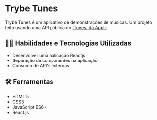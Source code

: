 # Trybe Tunes
Trybe Tunes é um aplicativo de demonstrações de músicas. Um projeto feito usando uma API pública do [ITunes, da Apple](https://itunes.apple.com/br/genre/itunes-u/id40000000?mt=10).

## :man_technologist: Habilidades e Tecnologias Utilizadas
* Desenvolver uma aplicação Reactjs
* Separação de componentes na aplicação
* Consumo de API's externas

## :hammer_and_wrench: Ferramentas

* HTML 5
* CSS3
* JavaScript ES6+
* React.js
